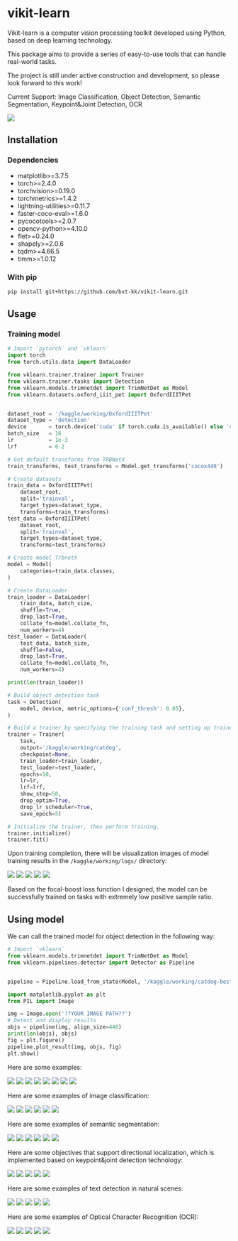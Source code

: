 # vikit-learn

Vikit-learn is a computer vision processing toolkit developed using Python, based on deep learning technology.

This package aims to provide a series of easy-to-use tools that can handle real-world tasks.

The project is still under active construction and development, so please look forward to this work!

Current Support: Image Classification, Object Detection, Semantic Segmentation, Keypoint&Joint Detection, OCR

![](./asset/vikit-learn.jpeg)

## Installation

### Dependencies

- matplotlib>=3.7.5
- torch>=2.4.0
- torchvision>=0.19.0
- torchmetrics>=1.4.2
- lightning-utilities>=0.11.7
- faster-coco-eval>=1.6.0
- pycocotools>=2.0.7
- opencv-python>=4.10.0
- flet>=0.24.0
- shapely>=2.0.6
- tqdm>=4.66.5
- timm>=1.0.12

### With pip

```bash
pip install git+https://github.com/bxt-kk/vikit-learn.git
```

## Usage

### Training model

```python
# Import `pytorch` and `vklearn`
import torch
from torch.utils.data import DataLoader

from vklearn.trainer.trainer import Trainer
from vklearn.trainer.tasks import Detection
from vklearn.models.trimnetdet import TrimNetDet as Model
from vklearn.datasets.oxford_iiit_pet import OxfordIIITPet


dataset_root = '/kaggle/working/OxfordIIITPet'
dataset_type = 'detection'
device       = torch.device('cuda' if torch.cuda.is_available() else 'cpu')
batch_size   = 16
lr           = 1e-3
lrf          = 0.2

# Get default transforms from TRBNetX
train_transforms, test_transforms = Model.get_transforms('cocox448')

# Create datasets
train_data = OxfordIIITPet(
    dataset_root,
    split='trainval',
    target_types=dataset_type,
    transforms=train_transforms)
test_data = OxfordIIITPet(
    dataset_root,
    split='trainval',
    target_types=dataset_type,
    transforms=test_transforms)

# Create model TrbnetX
model = Model(
    categories=train_data.classes,
)

# Create DataLoader
train_loader = DataLoader(
    train_data, batch_size,
    shuffle=True,
    drop_last=True,
    collate_fn=model.collate_fn,
    num_workers=4)
test_loader = DataLoader(
    test_data, batch_size,
    shuffle=False,
    drop_last=True,
    collate_fn=model.collate_fn,
    num_workers=4)

print(len(train_loader))

# Build object detection task
task = Detection(
    model, device, metric_options={'conf_thresh': 0.05},
)

# Build a trainer by specifying the training task and setting up trainer parameters
trainer = Trainer(
    task,
    output='/kaggle/working/catdog',
    checkpoint=None,
    train_loader=train_loader,
    test_loader=test_loader,
    epochs=10,
    lr=lr,
    lrf=lrf,
    show_step=50,
    drop_optim=True,
    drop_lr_scheduler=True,
    save_epoch=5)

# Initialize the trainer, then perform training.
trainer.initialize()
trainer.fit()
```

Upon training completion, there will be visualization images of model training results in the `/kaggle/working/logs/` directory:

![](./asset/CATDOG-LOG-240818-15:22:23_loss.png)
![](./asset/CATDOG-LOG-240818-15:22:23_conf_f1.png)
![](./asset/CATDOG-LOG-240818-15:22:23_iou_score.png)
![](./asset/CATDOG-LOG-240818-15:22:23_map.png)
![](./asset/CATDOG-LOG-240818-15:22:23_map_50.png)

Based on the focal-boost loss function I designed, the model can be successfully trained on tasks with extremely low positive sample ratio.

## Using model

We can call the trained model for object detection in the following way:

```python
# Import `vklearn`
from vklearn.models.trimnetdet import TrimNetDet as Model
from vklearn.pipelines.detector import Detector as Pipeline


pipeline = Pipeline.load_from_state(Model, '/kaggle/working/catdog-best.pt')

import matplotlib.pyplot as plt
from PIL import Image

img = Image.open('??YOUR IMAGE PATH??')
# Detect and display results
objs = pipeline(img, align_size=448)
print(len(objs), objs)
fig = plt.figure()
pipeline.plot_result(img, objs, fig)
plt.show()
```

Here are some examples:

![](./asset/Figure_01.png)
![](./asset/Figure_02.png)
![](./asset/Figure_03.png)
![](./asset/Figure_04.png)
![](./asset/Figure_05.png)
![](./asset/Figure_06.png)
![](./asset/Figure_07.png)
![](./asset/Figure_08.png)

Here are some examples of image classification: 

![](./asset/Figure_11.png)
![](./asset/Figure_12.png)
![](./asset/Figure_13.png)
![](./asset/Figure_14.png)
![](./asset/Figure_15.png)
![](./asset/Figure_16.png)

Here are some examples of semantic segmentation: 

![](./asset/Figure_21.png)
![](./asset/Figure_22.png)
![](./asset/Figure_23.png)
![](./asset/Figure_24.png)
![](./asset/Figure_25.png)
![](./asset/Figure_26.png)

Here are some objectives that support directional localization, which is implemented based on keypoint&joint detection technology:

![](./asset/Figure_31.png)
![](./asset/Figure_32.png)
![](./asset/Figure_33.png)
![](./asset/Figure_34.png)
![](./asset/Figure_35.png)

Here are some examples of text detection in natural scenes:

![](./asset/Figure_36.png)
![](./asset/Figure_37.png)
![](./asset/Figure_38.png)
![](./asset/Figure_39.png)
![](./asset/Figure_40.png)

Here are some examples of Optical Character Recognition (OCR):

![](./asset/Figure_41.png)
![](./asset/Figure_42.png)
![](./asset/Figure_43.png)
![](./asset/Figure_44.png)
![](./asset/Figure_45.png)
